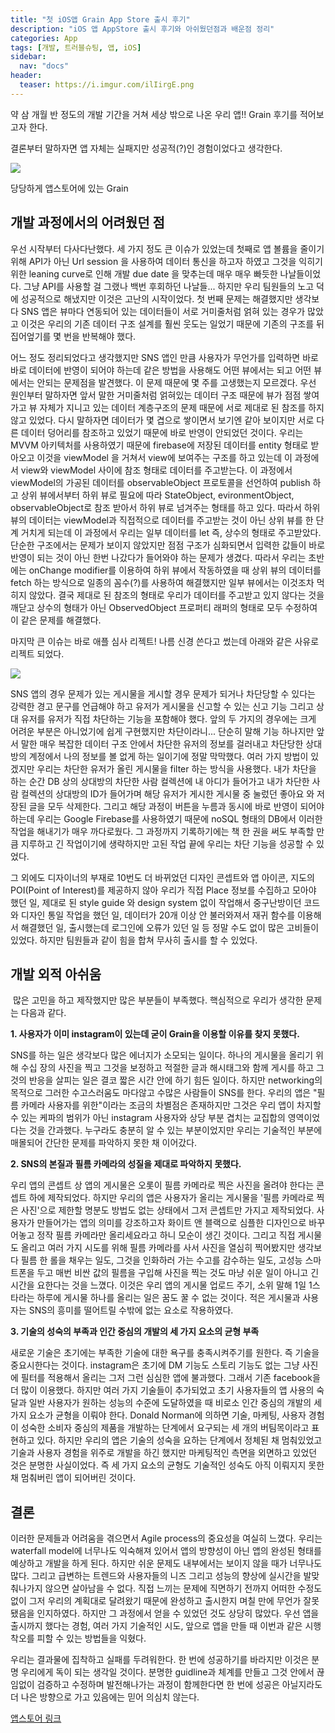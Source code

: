 ```yaml
---
title: "첫 iOS앱 Grain App Store 출시 후기"
description: "iOS 앱 AppStore 출시 후기와 아쉬웠던점과 배운점 정리"
categories: App
tags: [개발, 트러블슈팅, 앱, iOS]
sidebar: 
  nav: "docs"
header:
  teaser: https://i.imgur.com/ilIirgE.png
---
```

약 삼 개월 반 정도의 개발 기간을 거쳐 세상 밖으로 나온 우리 앱!! Grain 후기를 적어보고자 한다.

결론부터 말하자면 앱 자체는 실패지만 성공적(?)인 경험이었다고 생각한다.

![](https://i.imgur.com/ilIirgE.png)

당당하게 앱스토어에 있는 Grain

## 개발 과정에서의 어려웠던 점

우선 시작부터 다사다난했다. 세 가지 정도 큰 이슈가 있었는데 첫째로 앱 볼륨을 줄이기 위해 API가 아닌 Url session 을 사용하여 데이터 통신을 하고자 하였고 그것을 익히기 위한 leaning curve로 인해 개발 due date 을 맞추는데 매우 매우 빠듯한 나날들이었다. 그냥 API를 사용할 걸 그랬나 백번 후회하던 나날들... 하지만 우리 팀원들의 노고 덕에 성공적으로 해냈지만 이것은 고난의 시작이었다. 첫 번째 문제는 해결했지만 생각보다 SNS 앱은 뷰마다 연동되어 있는 데이터들이 서로 거미줄처럼 얽혀 있는 경우가 많았고 이것은 우리의 기존 데이터 구조 설계를 훨씬 웃도는 일었기 때문에 기존의 구조를 뒤집어엎기를 몇 번을 반복해야 했다.

어느 정도 정리되었다고 생각했지만 SNS 앱인 만큼 사용자가 무언가를 입력하면 바로바로 데이터에 반영이 되어야 하는데 같은 방법을 사용해도 어떤 뷰에서는 되고 어떤 뷰에서는 안되는 문제점을 발견했다. 이 문제 때문에 몇 주를 고생했는지 모르겠다. 우선 원인부터 말하자면 앞서 말한 거미줄처럼 얽혀있는 데이터 구조 때문에 뷰가 점점 쌓여가고 뷰 자체가 지니고 있는 데이터 계층구조의 문제 때문에 서로 제대로 된 참조를 하지 않고 있었다. 다시 말하자면 데이터가 몇 겹으로 쌓이면서 보기엔 같아 보이지만 서로 다른 데이터 덩어리를 참조하고 있었기 때문에 바로 반영이 안되었던 것이다. 우리는 MVVM 아키텍처를 사용하였기 때문에 firebase에 저장된 데이터를 entity 형태로 받아오고 이것을 viewModel 을 거쳐서 view에 보여주는 구조를 하고 있는데 이 과정에서 view와 viewModel 사이에 참조 형태로 데이터를 주고받는다. 이 과정에서 viewModel의 가공된 데이터를 observableObject 프로토콜을 선언하여 publish 하고 상위 뷰에서부터 하위 뷰로 필요에 따라 StateObject, evironmentObject, observableObject로 참조 받아서 하위 뷰로 넘겨주는 형태를 하고 있다. 따라서 하위 뷰의 데이터는 viewModel과 직접적으로 데이터를 주고받는 것이 아닌 상위 뷰를 한 단계 거치게 되는데 이 과정에서 우리는 일부 데이터를 let 즉, 상수의 형태로 주고받았다. 단순한 구조에서는 문제가 보이지 않았지만 점점 구조가 심화되면서 입력한 값들이 바로 반영이 되는 것이 아닌 한번 나갔다가 들어와야 하는 문제가 생겼다. 따라서 우리는 초반에는 onChange modifier를 이용하여 하위 뷰에서 작동하였을 때 상위 뷰의 데이터를 fetch 하는 방식으로 일종의 꼼수(?)를 사용하여 해결했지만 일부 뷰에서는 이것조차 먹히지 않았다. 결국 제대로 된 참조의 형태로 우리가 데이터를 주고받고 있지 않다는 것을 깨닫고 상수의 형태가 아닌 ObservedObject 프로퍼티 래퍼의 형태로 모두 수정하여 이 같은 문제를 해결했다.

마지막 큰 이슈는 바로 애플 심사 리젝트! 나름 신경 쓴다고 썼는데 아래와 같은 사유로 리젝트 되었다.

![](https://i.imgur.com/sgngjvz.png)

SNS 앱의 경우 문제가 있는 게시물을 게시할 경우 문제가 되거나 차단당할 수 있다는 강력한 경고 문구를 언급해야 하고 유저가 게시물을 신고할 수 있는 신고 기능 그리고 상대 유저를 유저가 직접 차단하는 기능을 포함해야 했다. 앞의 두 가지의 경우에는 크게 어려운 부분은 아니었기에 쉽게 구현했지만 차단이라니... 단순히 말해 기능 하나지만 앞서 말한 매우 복잡한 데이터 구조 안에서 차단한 유저의 정보를 걸러내고 차단당한 상대방의 계정에서 나의 정보를 볼 없게 하는 일이기에 정말 막막했다. 여러 가지 방법이 있겠지만 우리는 차단한 유저가 올린 게시물을 filter 하는 방식을 사용했다. 내가 차단을 하는 순간 DB 상의 상대방의 차단한 사람 컬렉션에 내 아디가 들어가고 내가 차단한 사람 컬렉션의 상대방의 ID가 들어가며 해당 유저가 게시한 게시물 중 눌렀던 좋아요 와 저장된 글을 모두 삭제한다. 그리고 해당 과정이 버튼을 누름과 동시에 바로 반영이 되어야 하는데 우리는 Google Firebase를 사용하였기 때문에 noSQL 형태의 DB에서 이러한 작업을 해내기가 매우 까다로웠다. 그 과정까지 기록하기에는 책 한 권을 써도 부족할 만큼 지루하고 긴 작업이기에 생략하지만 고된 작업 끝에 우리는 차단 기능을 성공할 수 있었다.

그 외에도 디자이너의 부재로 10번도 더 바뀌었던 디자인 콘셉트와 앱 아이콘, 지도의 POI(Point of Interest)를 제공하지 않아 우리가 직접 Place 정보를 수집하고 모아야 했던 일, 제대로 된 style guide 와 design system 없이 작업해서 중구난방이던 코드와 디자인 통일 작업을 했던 일, 데이터가 20개 이상 안 불러와져서 재귀 함수를 이용해서 해결했던 일, 출시했는데 로그인에 오류가 있던 일 등 정말 수도 없이 많은 고비들이 있었다. 하지만 팀원들과 같이 힘을 합쳐 무사히 출시를 할 수 있었다.

## 개발 외적 아쉬움
​
많은 고민을 하고 제작했지만 많은 부분들이 부족했다. 핵심적으로 우리가 생각한 문제는 다음과 같다.

**1. 사용자가 이미 instagram이 있는데 굳이 Grain을 이용할 이유를 찾지 못했다.**

SNS를 하는 일은 생각보다 많은 에너지가 소모되는 일이다. 하나의 게시물을 올리기 위해 수십 장의 사진을 찍고 그것을 보정하고 적절한 글과 해시태그와 함께 게시를 하고 그것의 반응을 살피는 일은 결코 짧은 시간 안에 하기 힘든 일이다. 하지만 networking의 목적으로 그러한 수고스러움도 마다않고 수많은 사람들이 SNS를 한다. 우리의 앱은 "필름 카메라 사용자를 위한"이라는 조금의 차별점은 존재하지만 그것은 우리 앱이 차지할 수 있는 케파의 범위가 아닌 instagram 사용자와 상당 부분 겹치는 교집합의 영역이었다는 것을 간과했다. 누구라도 충분히 알 수 있는 부분이었지만 우리는 기술적인 부분에 매몰되어 간단한 문제를 파악하지 못한 채 이어갔다.

**2. SNS의 본질과 필름 카메라의 성질을 제대로 파악하지 못했다.**

우리 앱의 콘셉트 상 앱의 게시물은 오롯이 필름 카메라로 찍은 사진을 올려야 한다는 콘셉트 하에 제작되었다. 하지만 우리의 앱은 사용자가 올리는 게시물을 '필름 카메라로 찍은 사진'으로 제한할 명분도 방법도 없는 상태에서 그저 콘셉트만 가지고 제작되었다. 사용자가 만들어가는 앱의 의미를 강조하고자 화이트 앤 블랙으로 심플한 디자인으로 바꾸어놓고 정작 필름 카메라만 올리세요라고 하니 모순이 생긴 것이다. 그리고 직접 게시물도 올리고 여러 가지 시도를 위해 필름 카메라를 사서 사진을 열심히 찍어봤지만 생각보다 필름 한 롤을 채우는 일도, 그것을 인화하러 가는 수고를 감수하는 일도, 고성능 스마트폰을 두고 매번 비싼 값의 필름을 구입해 사진을 찍는 것도 마냥 쉬운 일이 아니고 긴 시간을 요한다는 것을 느꼈다. 이것은 우리 앱의 게시물 업로드 주기, 소위 말해 1일 1스타라는 하루에 게시물 하나를 올리는 일은 꿈도 꿀 수 없는 것이다. 적은 게시물과 사용자는 SNS의 흥미를 떨어트릴 수밖에 없는 요소로 작용하였다.

**3. 기술의 성숙의 부족과 인간 중심의 개발의 세 가지 요소의 균형 부족**

새로운 기술은 초기에는 부족한 기술에 대한 욕구를 충족시켜주기를 원한다. 즉 기술을 중요시한다는 것이다. instagram은 초기에 DM 기능도 스토리 기능도 없는 그냥 사진에 필터를 적용해서 올리는 그저 그런 심심한 앱에 불과했다. 그래서 기존 facebook을 더 많이 이용했다. 하지만 여러 가지 기술들이 추가되었고 초기 사용자들의 앱 사용의 숙달과 일반 사용자가 원하는 성능의 수준에 도달하였을 때 비로소 인간 중심의 개발의 세 가지 요소가 균형을 이뤄야 한다. Donald Norman에 의하면 기술, 마케팅, 사용자 경험이 성숙한 소비자 중심의 제품을 개발하는 단계에서 요구되는 세 개의 버팀목이라고 표현하고 있다. 하지만 우리의 앱은 기술의 성숙을 요하는 단계에서 정체된 채 멈춰있었고 기술과 사용자 경험을 위주로 개발을 하긴 했지만 마케팅적인 측면을 외면하고 있었던 것은 분명한 사실이었다. 즉 세 가지 요소의 균형도 기술적인 성숙도 아직 이뤄지지 못한 채 멈춰버린 앱이 되어버린 것이다.

## 결론

이러한 문제들과 어려움을 겪으면서 Agile process의 중요성을 여실히 느꼈다. 우리는 waterfall model에 너무나도 익숙해져 있어서 앱의 방향성이 아닌 앱의 완성된 형태를 예상하고 개발을 하게 된다. 하지만 쉬운 문제도 내부에서는 보이지 않을 때가 너무나도 많다. 그리고 급변하는 트렌드와 사용자들의 니즈 그리고 성능의 향상에 실시간을 발맞춰나가지 않으면 살아남을 수 없다. 직접 느끼는 문제에 직면하기 전까지 어떠한 수정도 없이 그저 우리의 계획대로 달려왔기 때문에 완성하고 출시한지 며칠 만에 무언가 잘못됐음을 인지하였다. 하지만 그 과정에서 얻을 수 있었던 것도 상당히 많았다. 우선 앱을 출시까지 했다는 경험, 여러 가지 기술적인 시도, 앞으로 앱을 만들 때 이번과 같은 시행착오를 피할 수 있는 방법들을 익혔다.

우리는 결과물에 집착하고 실패를 두려워한다. 한 번에 성공하기를 바라지만 이것은 분명 우리에게 독이 되는 생각일 것이다. 분명한 guidline과 체계를 만들고 그것 안에서 끊임없이 검증하고 수정하며 발전해나가는 과정이 함께한다면 한 번에 성공은 아닐지라도 더 나은 방향으로 가고 있음에는 믿어 의심치 않는다.

[앱스토어 링크](https://apps.apple.com/kr/app/grain-%EA%B7%B8%EB%A0%88%EC%9D%B8-%ED%95%84%EB%A6%84-%EC%B9%B4%EB%A9%94%EB%9D%BC-%EA%B0%90%EC%84%B1-sns/id6446666081)
